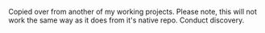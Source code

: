 Copied over from another of my working projects. Please note, this will not work the same way as it does from it's native repo. Conduct discovery.